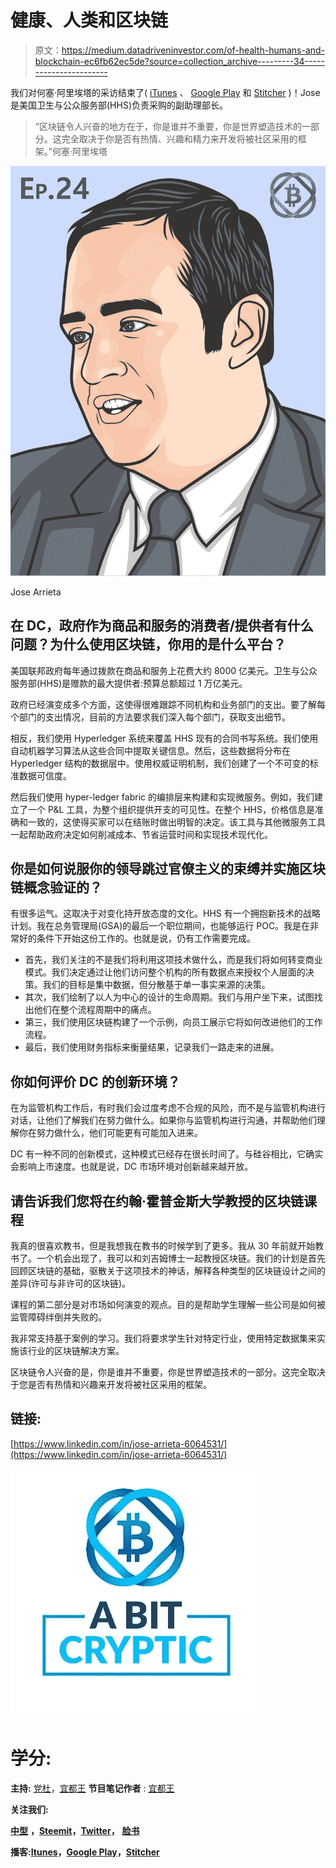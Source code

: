 # 健康、人类和区块链

> 原文：<https://medium.datadriveninvestor.com/of-health-humans-and-blockchain-ec6fb62ec5de?source=collection_archive---------34----------------------->

我们对何塞·阿里埃塔的采访结束了( [iTunes](https://itunes.apple.com/us/podcast/a-bit-cryptic/id1359437472?mt=2) 、 [Google Play](https://play.google.com/music/listen?u=0#/ps/Ig4xr743xcrdqqcbvokbxrf4j5i) 和 [Stitcher](https://www.stitcher.com/s?fid=198657&refid=stpr) )！Jose 是美国卫生与公众服务部(HHS)负责采购的副助理部长。

> “区块链令人兴奋的地方在于，你是谁并不重要，你是世界塑造技术的一部分。这完全取决于你是否有热情、兴趣和精力来开发将被社区采用的框架。”何塞·阿里埃塔

![](img/519548ff702731fe31459a2f0412034c.png)

Jose Arrieta

## 在 DC，政府作为商品和服务的消费者/提供者有什么问题？为什么使用区块链，你用的是什么平台？

美国联邦政府每年通过拨款在商品和服务上花费大约 8000 亿美元。卫生与公众服务部(HHS)是赠款的最大提供者:预算总额超过 1 万亿美元。

政府已经演变成多个方面，这使得很难跟踪不同机构和业务部门的支出。要了解每个部门的支出情况，目前的方法要求我们深入每个部门，获取支出细节。

相反，我们使用 Hyperledger 系统来覆盖 HHS 现有的合同书写系统。我们使用自动机器学习算法从这些合同中提取关键信息。然后，这些数据将分布在 Hyperledger 结构的数据层中。使用权威证明机制，我们创建了一个不可变的标准数据可信度。

然后我们使用 hyper-ledger fabric 的编排层来构建和实现微服务。例如，我们建立了一个 P&L 工具，为整个组织提供开支的可见性。在整个 HHS，价格信息是准确和一致的，这使得买家可以在结账时做出明智的决定。该工具与其他微服务工具一起帮助政府决定如何削减成本、节省运营时间和实现技术现代化。

## 你是如何说服你的领导跳过官僚主义的束缚并实施区块链概念验证的？

有很多运气。这取决于对变化持开放态度的文化。HHS 有一个拥抱新技术的战略计划。我在总务管理局(GSA)的最后一个职位期间，也能够运行 POC。我是在非常好的条件下开始这份工作的。也就是说，仍有工作需要完成。

*   首先，我们关注的不是我们将利用这项技术做什么，而是我们将如何转变商业模式。我们决定通过让他们访问整个机构的所有数据点来授权个人层面的决策。我们的目标是集中数据，但分散基于单一事实来源的决策。
*   其次，我们绘制了以人为中心的设计的生命周期。我们与用户坐下来，试图找出他们在整个流程周期中的痛点。
*   第三，我们使用区块链构建了一个示例，向员工展示它将如何改进他们的工作流程。
*   最后，我们使用财务指标来衡量结果，记录我们一路走来的进展。

## 你如何评价 DC 的创新环境？

在为监管机构工作后，有时我们会过度考虑不合规的风险，而不是与监管机构进行对话，让他们了解我们在努力做什么。如果你与监管机构进行沟通，并帮助他们理解你在努力做什么，他们可能更有可能加入进来。

DC 有一种不同的创新模式，这种模式已经存在很长时间了。与硅谷相比，它确实会影响上市速度。也就是说，DC 市场环境对创新越来越开放。

## 请告诉我们您将在约翰·霍普金斯大学教授的区块链课程

我真的很喜欢教书，但是我想我在教书的时候学到了更多。我从 30 年前就开始教书了。一个机会出现了，我可以和刘吉姆博士一起教授区块链。我们的计划是首先回顾区块链的基础，驱散关于这项技术的神话，解释各种类型的区块链设计之间的差异(许可与非许可的区块链)。

课程的第二部分是对市场如何演变的观点。目的是帮助学生理解一些公司是如何被监管障碍绊倒并失败的。

我非常支持基于案例的学习。我们将要求学生针对特定行业，使用特定数据集来实施该行业的区块链解决方案。

区块链令人兴奋的是，你是谁并不重要，你是世界塑造技术的一部分。这完全取决于您是否有热情和兴趣来开发将被社区采用的框架。

## 链接:

[https://www.linkedin.com/in/jose-arrieta-6064531/](https://www.linkedin.com/in/jose-arrieta-6064531/)

![](img/5f8c5464c0b946a9a6a53d8ebd667ae9.png)

# 学分:

**主持:** [党杜](https://www.linkedin.com/in/dang-d-330068106/)，[宜都王](https://www.linkedin.com/in/yidu-wang-b6360516)
**节目笔记作者** : [宜都王](https://www.linkedin.com/in/yidu-wang-b6360516)

**关注我们:**

[**中型**](https://medium.com/@abitcryptic) **，**[**Steemit**](https://steemit.com/@abitcryptic)**，**[**Twitter**](https://twitter.com/keepitcryptic)**，** [**脸书**](https://www.facebook.com/abitcryptic)

**播客:**[**Itunes**](https://itunes.apple.com/us/podcast/a-bit-cryptic/id1359437472?mt=2)**，**[**Google Play**](https://play.google.com/music/listen?u=0#/ps/Ig4xr743xcrdqqcbvokbxrf4j5i)**，**[**Stitcher**](https://www.stitcher.com/podcast/a-bit-cryptic?refid=stpr)